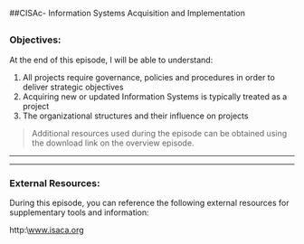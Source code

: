 ##CISAc- Information Systems Acquisition and Implementation
##
### Objectives:

At the end of this episode, I will be able to understand:

1. All projects require governance, policies and procedures in order to deliver strategic objectives
2. Acquiring new or updated Information Systems is typically treated as a project
3. The organizational structures and their influence on projects

	

>Additional resources used during the episode can be obtained using the download link on the overview episode.

-----------------------------------------------------------






-----------------------------------------------------------
### External Resources:

During this episode, you can reference the following external resources for supplementary tools and information:

http:\www.isaca.org
